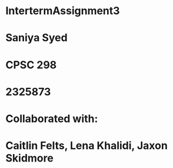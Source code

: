 # IntertermAssignment3
# Saniya Syed
# CPSC 298
# 2325873

# Collaborated with:
# Caitlin Felts, Lena Khalidi, Jaxon Skidmore
